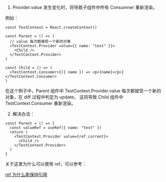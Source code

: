 1. Provider.value 发生变化时，将导致子组件中所有 Consumner 重新渲染。

例如：

```tsx
const TextContext = React.createContext()

const Parent = () => (
  // value 每次都接受一个新的对象
  <TestContext.Provider value={{ name: "test" }}>
    <Child />
  </TestContext.Provider>
)

const Child = () => (
  <TestContext.Consumer>{({ name }) => <p>{name}</p>}</TestContext.Consumer>
)
```

在这个例子中，Parent 组件中 TestContext.Provider.value 每次都接受一个新的对象，在 diff 过程中判定为 update，
这将导致 Child 组件中 TestContext.Consumer 重新渲染。

2. 解决办法：

```tsx
const Parent = () => {
  const valueRef = useRef({ name: "test" })
  return (
    <TestContext.Provider value={ref.current}>
      <Child />
    </TestContext.Provider>
  )
}
```

关于这里为什么可以使用 ref，可以参考：

[ref 为什么能保持引用](/blog/React原理/ref为什么能保持引用)
